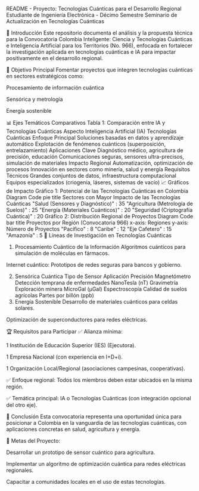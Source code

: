 README - Proyecto: Tecnologías Cuánticas para el Desarrollo Regional
Estudiante de Ingeniería Electrónica - Décimo Semestre
Seminario de Actualización en Tecnologías Cuánticas

📌 Introducción
Este repositorio documenta el análisis y la propuesta técnica para la Convocatoria Colombia Inteligente: Ciencia y Tecnologías Cuánticas e Inteligencia Artificial para los Territorios (No. 966), enfocada en fortalecer la investigación aplicada en tecnologías cuánticas e IA para impactar positivamente en el desarrollo regional.

🔎 Objetivo Principal
Fomentar proyectos que integren tecnologías cuánticas en sectores estratégicos como:

Procesamiento de información cuántica

Sensórica y metrología

Energía sostenible

📊 Ejes Temáticos Comparativos
Tabla 1: Comparación entre IA y Tecnologías Cuánticas
Aspecto	Inteligencia Artificial (IA)	Tecnologías Cuánticas
Enfoque Principal	Soluciones basadas en datos y aprendizaje automático	Explotación de fenómenos cuánticos (superposición, entrelazamiento)
Aplicaciones Clave	Diagnóstico médico, agricultura de precisión, educación	Comunicaciones seguras, sensores ultra-precisos, simulación de materiales
Impacto Regional	Automatización, optimización de procesos	Innovación en sectores como minería, salud y energía
Requisitos Técnicos	Grandes conjuntos de datos, infraestructura computacional	Equipos especializados (criogenia, láseres, sistemas de vacío)
📈 Gráficos de Impacto
Gráfico 1: Potencial de las Tecnologías Cuánticas en Colombia
Diagram
Code
pie
    title Sectores con Mayor Impacto de las Tecnologías Cuánticas
    "Salud (Sensores y Diagnóstico)" : 35
    "Agricultura (Metrología de Suelos)" : 25
    "Energía (Materiales Cuánticos)" : 20
    "Seguridad (Criptografía Cuántica)" : 20
Gráfico 2: Distribución Regional de Proyectos
Diagram
Code
bar
    title Proyectos por Región (Convocatoria 966)
    x-axis: Regiones
    y-axis: Número de Proyectos
    "Pacífico" : 8
    "Caribe" : 12
    "Eje Cafetero" : 15
    "Amazonía" : 5
🔬 Líneas de Investigación en Tecnologías Cuánticas
1. Procesamiento Cuántico de la Información
Algoritmos cuánticos para simulación de moléculas en fármacos.

Internet cuántico: Prototipos de redes seguras para bancos y gobierno.

2. Sensórica Cuántica
Tipo de Sensor	Aplicación	Precisión
Magnetómetro	Detección temprana de enfermedades	NanoTesla (nT)
Gravimetría	Exploración minera	MicroGal (µGal)
Espectroscopía	Calidad de suelos agrícolas	Partes por billón (ppb)
3. Energía Sostenible
Desarrollo de materiales cuánticos para celdas solares.

Optimización de superconductores para redes eléctricas.

🏆 Requisitos para Participar
✅ Alianza mínima:

1 Institución de Educación Superior (IES) (Ejecutora).

1 Empresa Nacional (con experiencia en I+D+i).

1 Organización Local/Regional (asociaciones campesinas, cooperativas).

✅ Enfoque regional: Todos los miembros deben estar ubicados en la misma región.

✅ Temática principal: IA o Tecnologías Cuánticas (con integración opcional del otro eje).

📌 Conclusión
Esta convocatoria representa una oportunidad única para posicionar a Colombia en la vanguardia de las tecnologías cuánticas, con aplicaciones concretas en salud, agricultura y energía.

🎯 Metas del Proyecto:

Desarrollar un prototipo de sensor cuántico para agricultura.

Implementar un algoritmo de optimización cuántica para redes eléctricas regionales.

Capacitar a comunidades locales en el uso de estas tecnologías.
